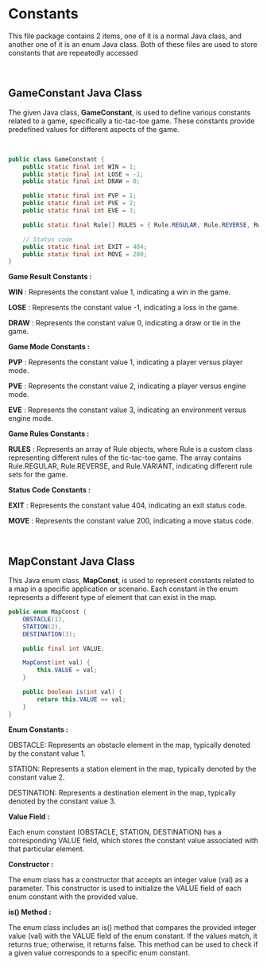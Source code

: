 # **Constants**

This file package contains 2 items, one of it is a normal Java class, and another one of it is an enum Java class. Both of these files are used to store constants that are repeatedly accessed

<br>

## **GameConstant Java Class**

The given Java class, **GameConstant**, is used to define various constants related to a game, specifically a tic-tac-toe game. These constants provide predefined values for different aspects of the game.

<br>

```java
public class GameConstant {
    public static final int WIN = 1;
    public static final int LOSE = -1;
    public static final int DRAW = 0;

    public static final int PVP = 1;
    public static final int PVE = 2;
    public static final int EVE = 3;

    public static final Rule[] RULES = { Rule.REGULAR, Rule.REVERSE, Rule.VARIANT};

    // Status code
    public static final int EXIT = 404;
    public static final int MOVE = 200;
}
```

**Game Result Constants :**

**WIN** : Represents the constant value 1, indicating a win in the game.

**LOSE** : Represents the constant value -1, indicating a loss in the game.

**DRAW** : Represents the constant value 0, indicating a draw or tie in the game.

**Game Mode Constants :**

**PVP** : Represents the constant value 1, indicating a player versus player mode.

**PVE** : Represents the constant value 2, indicating a player versus engine mode.

**EVE** : Represents the constant value 3, indicating an environment versus engine mode.

**Game Rules Constants :**

**RULES** : Represents an array of Rule objects, where Rule is a custom class representing different rules of the tic-tac-toe game. The array contains Rule.REGULAR, Rule.REVERSE, and Rule.VARIANT, indicating different rule sets for the game.

**Status Code Constants :**

**EXIT** : Represents the constant value 404, indicating an exit status code.

**MOVE** : Represents the constant value 200, indicating a move status code.

<br>

## **MapConstant Java Class**

This Java enum class, **MapConst**, is used to represent constants related to a map in a specific application or scenario. Each constant in the enum represents a different type of element that can exist in the map.

```java
public enum MapConst {
    OBSTACLE(1),
    STATION(2),
    DESTINATION(3);

    public final int VALUE;

    MapConst(int val) {
        this.VALUE = val;
    }

    public boolean is(int val) {
        return this.VALUE == val;
    }
}
```

**Enum Constants :**

OBSTACLE: Represents an obstacle element in the map, typically denoted by the constant value 1.

STATION: Represents a station element in the map, typically denoted by the constant value 2.

DESTINATION: Represents a destination element in the map, typically denoted by the constant value 3.

**Value Field :**

Each enum constant (OBSTACLE, STATION, DESTINATION) has a corresponding VALUE field, which stores the constant value associated with that particular element.

**Constructor :**

The enum class has a constructor that accepts an integer value (val) as a parameter. This constructor is used to initialize the VALUE field of each enum constant with the provided value.

**is() Method :**

The enum class includes an is() method that compares the provided integer value (val) with the VALUE field of the enum constant. If the values match, it returns true; otherwise, it returns false. This method can be used to check if a given value corresponds to a specific enum constant.

